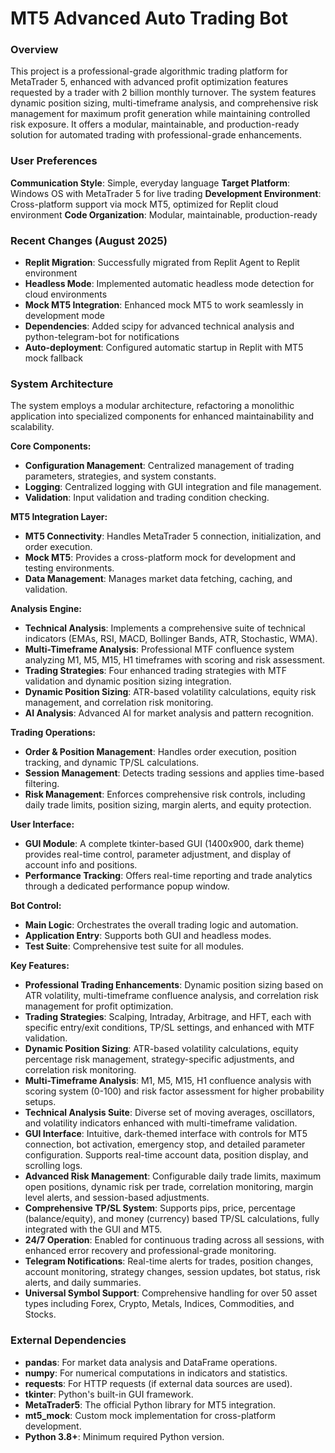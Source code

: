 # MT5 Advanced Auto Trading Bot

### Overview
This project is a professional-grade algorithmic trading platform for MetaTrader 5, enhanced with advanced profit optimization features requested by a trader with 2 billion monthly turnover. The system features dynamic position sizing, multi-timeframe analysis, and comprehensive risk management for maximum profit generation while maintaining controlled risk exposure. It offers a modular, maintainable, and production-ready solution for automated trading with professional-grade enhancements.

### User Preferences
**Communication Style**: Simple, everyday language
**Target Platform**: Windows OS with MetaTrader 5 for live trading
**Development Environment**: Cross-platform support via mock MT5, optimized for Replit cloud environment
**Code Organization**: Modular, maintainable, production-ready

### Recent Changes (August 2025)
- **Replit Migration**: Successfully migrated from Replit Agent to Replit environment
- **Headless Mode**: Implemented automatic headless mode detection for cloud environments
- **Mock MT5 Integration**: Enhanced mock MT5 to work seamlessly in development mode
- **Dependencies**: Added scipy for advanced technical analysis and python-telegram-bot for notifications
- **Auto-deployment**: Configured automatic startup in Replit with MT5 mock fallback

### System Architecture
The system employs a modular architecture, refactoring a monolithic application into specialized components for enhanced maintainability and scalability.

**Core Components:**
-   **Configuration Management**: Centralized management of trading parameters, strategies, and system constants.
-   **Logging**: Centralized logging with GUI integration and file management.
-   **Validation**: Input validation and trading condition checking.

**MT5 Integration Layer:**
-   **MT5 Connectivity**: Handles MetaTrader 5 connection, initialization, and order execution.
-   **Mock MT5**: Provides a cross-platform mock for development and testing environments.
-   **Data Management**: Manages market data fetching, caching, and validation.

**Analysis Engine:**
-   **Technical Analysis**: Implements a comprehensive suite of technical indicators (EMAs, RSI, MACD, Bollinger Bands, ATR, Stochastic, WMA).
-   **Multi-Timeframe Analysis**: Professional MTF confluence system analyzing M1, M5, M15, H1 timeframes with scoring and risk assessment.
-   **Trading Strategies**: Four enhanced trading strategies with MTF validation and dynamic position sizing integration.
-   **Dynamic Position Sizing**: ATR-based volatility calculations, equity risk management, and correlation risk monitoring.
-   **AI Analysis**: Advanced AI for market analysis and pattern recognition.

**Trading Operations:**
-   **Order & Position Management**: Handles order execution, position tracking, and dynamic TP/SL calculations.
-   **Session Management**: Detects trading sessions and applies time-based filtering.
-   **Risk Management**: Enforces comprehensive risk controls, including daily trade limits, position sizing, margin alerts, and equity protection.

**User Interface:**
-   **GUI Module**: A complete tkinter-based GUI (1400x900, dark theme) provides real-time control, parameter adjustment, and display of account info and positions.
-   **Performance Tracking**: Offers real-time reporting and trade analytics through a dedicated performance popup window.

**Bot Control:**
-   **Main Logic**: Orchestrates the overall trading logic and automation.
-   **Application Entry**: Supports both GUI and headless modes.
-   **Test Suite**: Comprehensive test suite for all modules.

**Key Features:**
-   **Professional Trading Enhancements**: Dynamic position sizing based on ATR volatility, multi-timeframe confluence analysis, and correlation risk management for profit optimization.
-   **Trading Strategies**: Scalping, Intraday, Arbitrage, and HFT, each with specific entry/exit conditions, TP/SL settings, and enhanced with MTF validation.
-   **Dynamic Position Sizing**: ATR-based volatility calculations, equity percentage risk management, strategy-specific adjustments, and correlation risk monitoring.
-   **Multi-Timeframe Analysis**: M1, M5, M15, H1 confluence analysis with scoring system (0-100) and risk factor assessment for higher probability setups.
-   **Technical Analysis Suite**: Diverse set of moving averages, oscillators, and volatility indicators enhanced with multi-timeframe validation.
-   **GUI Interface**: Intuitive, dark-themed interface with controls for MT5 connection, bot activation, emergency stop, and detailed parameter configuration. Supports real-time account data, position display, and scrolling logs.
-   **Advanced Risk Management**: Configurable daily trade limits, maximum open positions, dynamic risk per trade, correlation monitoring, margin level alerts, and session-based adjustments.
-   **Comprehensive TP/SL System**: Supports pips, price, percentage (balance/equity), and money (currency) based TP/SL calculations, fully integrated with the GUI and MT5.
-   **24/7 Operation**: Enabled for continuous trading across all sessions, with enhanced error recovery and professional-grade monitoring.
-   **Telegram Notifications**: Real-time alerts for trades, position changes, account monitoring, strategy changes, session updates, bot status, risk alerts, and daily summaries.
-   **Universal Symbol Support**: Comprehensive handling for over 50 asset types including Forex, Crypto, Metals, Indices, Commodities, and Stocks.

### External Dependencies
-   **pandas**: For market data analysis and DataFrame operations.
-   **numpy**: For numerical computations in indicators and statistics.
-   **requests**: For HTTP requests (if external data sources are used).
-   **tkinter**: Python's built-in GUI framework.
-   **MetaTrader5**: The official Python library for MT5 integration.
-   **mt5_mock**: Custom mock implementation for cross-platform development.
-   **Python 3.8+**: Minimum required Python version.
```
